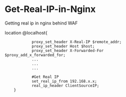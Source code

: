 # Get-Real-IP-in-Nginx
Getting real ip in nginx behind WAF

 location @localhost{
              
                proxy_set_header X-Real-IP $remote_addr;
                proxy_set_header Host $host;
                proxy_set_header X-Forwarded-For $proxy_add_x_forwarded_for;
                ...
                ...
                ...
                
                #Get Real IP
                set_real_ip_from 192.168.x.x;
                real_ip_header ClientSourceIP;
        }
